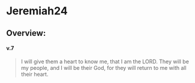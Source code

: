 # Jeremiah24

## Overview:


#### v.7
>I will give them a heart to know me, that I am the LORD. They will be my people, and I will be their God, for they will return to me with all their heart.

